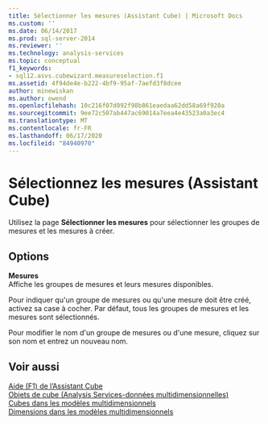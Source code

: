 ```yaml
---
title: Sélectionner les mesures (Assistant Cube) | Microsoft Docs
ms.custom: ''
ms.date: 06/14/2017
ms.prod: sql-server-2014
ms.reviewer: ''
ms.technology: analysis-services
ms.topic: conceptual
f1_keywords:
- sql12.asvs.cubewizard.measureselection.f1
ms.assetid: 4f94de4e-b222-4bf9-95af-7aefd3f8dcee
author: minewiskan
ms.author: owend
ms.openlocfilehash: 10c216f07d092f98b861eaedaa62dd58a69f920a
ms.sourcegitcommit: 9ee72c507ab447ac69014a7eea4e43523a0a3ec4
ms.translationtype: MT
ms.contentlocale: fr-FR
ms.lasthandoff: 06/17/2020
ms.locfileid: "84940970"
---
```

# <a name="select-measures-cube-wizard"></a>Sélectionnez les mesures (Assistant Cube)
  Utilisez la page **Sélectionner les mesures** pour sélectionner les groupes de mesures et les mesures à créer.  
  
## <a name="options"></a>Options  
 **Mesures**  
 Affiche les groupes de mesures et leurs mesures disponibles.  
  
 Pour indiquer qu'un groupe de mesures ou qu'une mesure doit être créé, activez sa case à cocher. Par défaut, tous les groupes de mesures et les mesures sont sélectionnés.  
  
 Pour modifier le nom d'un groupe de mesures ou d'une mesure, cliquez sur son nom et entrez un nouveau nom.  
  
## <a name="see-also"></a>Voir aussi  
 [Aide (F1) de l’Assistant Cube](cube-wizard-f1-help.md)   
 [Objets de cube &#40;Analysis Services-données multidimensionnelles&#41;](multidimensional-models-olap-logical-cube-objects/cube-objects-analysis-services-multidimensional-data.md)   
 [Cubes dans les modèles multidimensionnels](multidimensional-models/cubes-in-multidimensional-models.md)   
 [Dimensions dans les modèles multidimensionnels](multidimensional-models/dimensions-in-multidimensional-models.md)  
  
  
